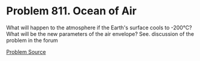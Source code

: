 # Problem 811. Ocean of Air

What will happen to the atmosphere if the Earth's surface cools to -200°C? What will be the new parameters of the air envelope? See. discussion of the problem in the forum

[Problem Source](https://www.trizland.ru/tasks/1578/)
